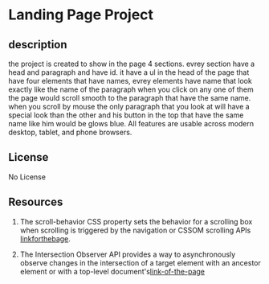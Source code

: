 # Landing Page Project

## description

the project is created to show in the page 4 sections.
evrey section have a head and paragraph and have id.
it have a ul in the head of the page that have four elements that have names, evrey elements have name that look exactly like the name of the paragraph when you click on any one of them the page would scroll smooth to the paragraph that have the same name.
when you scroll by mouse the only paragraph that you look at will have a special look than the other and his button in the top that have the same name like him would be glows blue.
All features are usable across modern desktop, tablet, and phone browsers.

## License

No License

## Resources

1. The scroll-behavior CSS property sets the behavior for a scrolling box when scrolling is triggered by the navigation or CSSOM scrolling APIs [linkforthebage](https://developer.mozilla.org/en-US/docs/Web/CSS/scroll-behavior).

2. The Intersection Observer API provides a way to asynchronously observe changes in the intersection of a target element with an ancestor element or with a top-level document's[link-of-the-page](https://developer.mozilla.org/en-US/docs/Web/API/Intersection_Observer_API)